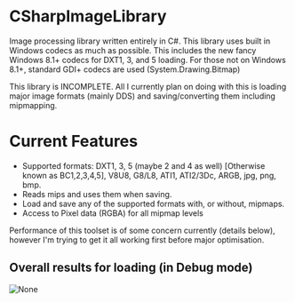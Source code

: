 # CSharpImageLibrary
Image processing library written entirely in C#.
This library uses built in Windows codecs as much as possible. This includes the new fancy Windows 8.1+ codecs for DXT1, 3, and 5 loading.
For those not on Windows 8.1+, standard GDI+ codecs are used (System.Drawing.Bitmap)

This library is INCOMPLETE. All I currently plan on doing with this is loading major image formats (mainly DDS) and saving/converting them including mipmapping.

Current Features
====
- Supported formats: DXT1, 3, 5 (maybe 2 and 4 as well) [Otherwise known as BC1,2,3,4,5], V8U8, G8/L8, ATI1, ATI2/3Dc, ARGB, jpg, png, bmp.   
- Reads mips and uses them when saving.
- Load and save any of the supported formats with, or without, mipmaps.
- Access to Pixel data (RGBA) for all mipmap levels


Performance of this toolset is of some concern currently (details below), however I'm trying to get it all working first before major optimisation.

Overall results for loading (in Debug mode)
---
![None](http://s12.postimg.org/gw5rjaoql/Image_Engine_Loading_Results.jpg "Overall results for loading (in debug mode)")
